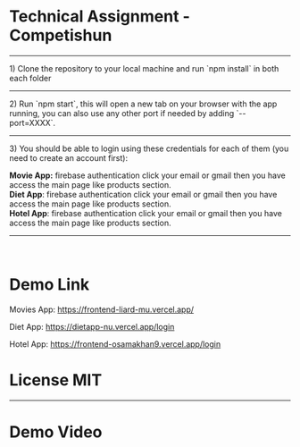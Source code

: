 # Technical Assignment - Competishun
<hr/>
1) Clone the repository to your local machine and run `npm install` in both each folder 
<hr/>
2) Run `npm start`, this will open a new tab on your browser with the app
running, you can also use any other port if needed by adding `--port=XXXX`.
<hr/>
3) You should be able to login using these credentials for each of them (you need to
create an account first):

<br>

**Movie App:** <EMAIL> firebase authentication click your email or gmail then you have access the main page like products section.
<br>
**Diet App**: <EMAIL> firebase authentication click your email or gmail then you have access the main page like products section.
<br>
**Hotel App**: <EMAIL> firebase authentication click your email or gmail then you have access the main page like products section.

<hr/>
<br>


# Demo Link

Movies App: https://frontend-liard-mu.vercel.app/

Diet App: https://dietapp-nu.vercel.app/login

Hotel App: https://frontend-osamakhan9.vercel.app/login

# License MIT

<hr/>

# Demo Video


